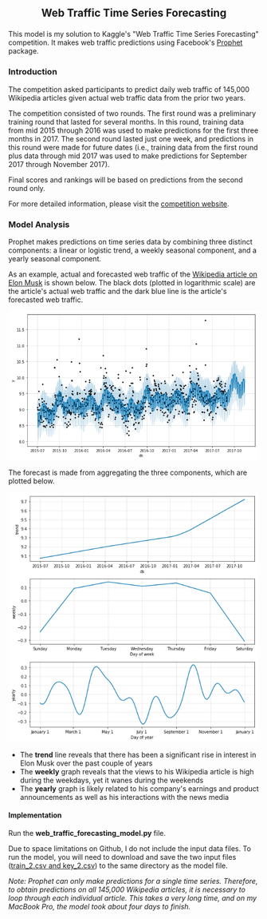 ## <p align="center">Web Traffic Time Series Forecasting</p>

This model is my solution to Kaggle's "Web Traffic Time Series Forecasting" competition. It makes web traffic predictions using Facebook's [Prophet](https://github.com/facebook/prophet) package.

### Introduction

The competition asked participants to predict daily web traffic of 145,000 Wikipedia articles given actual web traffic data from the prior two years.

The competition consisted of two rounds. The first round was a preliminary training round that lasted for several months. In this round, training data from mid 2015 through 2016 was used to make predictions for the first three months in 2017. The second round lasted just one week, and predictions in this round were made for future dates (i.e., training data from the first round plus data through mid 2017 was used to make predictions for September 2017 through November 2017). 

Final scores and rankings will be based on predictions from the second round only.

For more detailed information, please visit the [competition website](https://www.kaggle.com/c/web-traffic-time-series-forecasting).

### Model Analysis

Prophet makes predictions on time series data by combining three distinct components: a linear or logistic trend, a weekly seasonal component, and a yearly seasonal component. 

As an example, actual and forecasted web traffic of the [Wikipedia article on Elon Musk](https://en.wikipedia.org/wiki/Elon_Musk) is shown below. The black dots (plotted in logarithmic scale) are the article's actual web traffic and the dark blue line is the article's forecasted web traffic.

<p align="center">
	<img src="example_plot.png" width="500">
</p>

The forecast is made from aggregating the three components, which are plotted below.

<p align="center">
	<img src="example_components.png" width="500">
</p>

- The **trend** line reveals that there has been a significant rise in interest in Elon Musk over the past couple of years
- The **weekly** graph reveals that the views to his Wikipedia article is high during the weekdays, yet it wanes during the weekends
- The **yearly** graph is likely related to his company's earnings and product announcements as well as his interactions with the news media

#### Implementation

Run the **web_traffic_forecasting_model.py** file.

Due to space limitations on Github, I do not include the input data files. To run the model, you will need to download and save the two input files ([train_2.csv and key_2.csv](https://www.kaggle.com/c/web-traffic-time-series-forecasting/data)) to the same directory as the model file.

*Note: Prophet can only make predictions for a single time series. Therefore, to obtain predictions on all 145,000 Wikipedia articles, it is necessary to loop through each individual article. This takes a very long time, and on my MacBook Pro, the model took about four days to finish.*